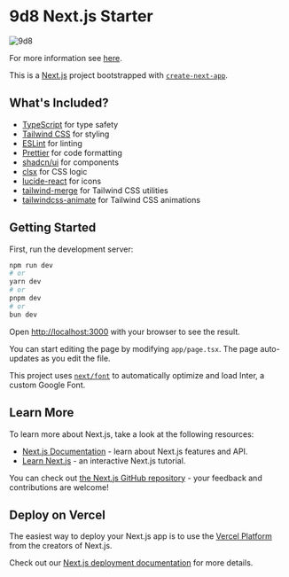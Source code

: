 # 9d8 Next.js Starter

![9d8](https://github.com/9d8dev/starter/assets/57158102/4937ccca-3908-468e-a6dd-ee1ea016f700)

For more information see [here](https://9d8.notion.site/9d8-Starter-c76384fed0324d78b49d7f4a5dab52b1?pvs=4).

This is a [Next.js](https://nextjs.org/) project bootstrapped with [`create-next-app`](https://github.com/vercel/next.js/tree/canary/packages/create-next-app).

## What's Included?

- [TypeScript](https://www.typescriptlang.org/) for type safety
- [Tailwind CSS](https://tailwindcss.com/) for styling
- [ESLint](https://eslint.org/) for linting
- [Prettier](https://prettier.io/) for code formatting
- [shadcn/ui](https://ui.shadcn.com/) for components
- [clsx](https://www.npmjs.com/package/clsx) for CSS logic
- [lucide-react](https://lucide.dev/) for icons
- [tailwind-merge](https://www.npmjs.com/package/tailwind-merge) for Tailwind CSS utilities
- [tailwindcss-animate](https://www.npmjs.com/package/tailwindcss-animate) for Tailwind CSS animations

## Getting Started

First, run the development server:

```bash
npm run dev
# or
yarn dev
# or
pnpm dev
# or
bun dev
```

Open [http://localhost:3000](http://localhost:3000) with your browser to see the result.

You can start editing the page by modifying `app/page.tsx`. The page auto-updates as you edit the file.

This project uses [`next/font`](https://nextjs.org/docs/basic-features/font-optimization) to automatically optimize and load Inter, a custom Google Font.

## Learn More

To learn more about Next.js, take a look at the following resources:

- [Next.js Documentation](https://nextjs.org/docs) - learn about Next.js features and API.
- [Learn Next.js](https://nextjs.org/learn) - an interactive Next.js tutorial.

You can check out [the Next.js GitHub repository](https://github.com/vercel/next.js/) - your feedback and contributions are welcome!

## Deploy on Vercel

The easiest way to deploy your Next.js app is to use the [Vercel Platform](https://vercel.com/new?utm_medium=default-template&filter=next.js&utm_source=create-next-app&utm_campaign=create-next-app-readme) from the creators of Next.js.

Check out our [Next.js deployment documentation](https://nextjs.org/docs/deployment) for more details.
